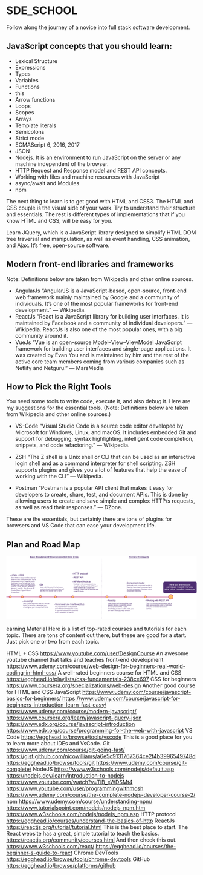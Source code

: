 # SDE_SCHOOL
Follow along the journey of a novice into full stack software development.


## JavaScript concepts that you should learn:

* Lexical Structure
* Expressions
* Types
* Variables
* Functions
* this
* Arrow functions
* Loops
* Scopes
* Arrays
* Template literals
* Semicolons
* Strict mode
* ECMAScript 6, 2016, 2017
* JSON
* Nodejs.  It is an environment to run JavaScript on the server or any machine independent of the browser.
* HTTP Request and Response model and REST API concepts.
* Working with files and machine resources with JavaScript
* async/await and Modules
* npm

The next thing to learn is to get good with HTML and CSS3. The HTML and CSS couple is the visual side of your work. 
Try to understand their structure and essentials. The rest is different types of implementations that if you know 
HTML and CSS, will be easy for you.

Learn JQuery, which is a JavaScript library designed to simplify HTML DOM tree traversal and manipulation, 
as well as event handling, CSS animation, and Ajax. It’s free, open-source software.


## Modern front-end libraries and frameworks
Note: Definitions below are taken from Wikipedia and other online sources.

* AngularJs “AngularJS is a JavaScript-based, open-source, front-end web framework mainly maintained by Google and a 
community of individuals. It’s one of the most popular frameworks for front-end development.” — Wikipedia.
* ReactJs “React is a JavaScript library for building user interfaces. It is maintained by Facebook and a community 
of individual developers.” — Wikipedia. ReactJs is also one of the most popular ones, with a big community around it.
* VueJs “Vue is an open-source Model–View–ViewModel JavaScript framework for building user interfaces and single-page 
applications. It was created by Evan You and is maintained by him and the rest of the active core team members coming 
from various companies such as Netlify and Netguru.” — MarsMedia




## How to Pick the Right Tools
You need some tools to write code, execute it, and also debug it. Here are my suggestions for the essential tools. 
(Note: Definitions below are taken from Wikipedia and other online sources.)

* VS-Code
“Visual Studio Code is a source code editor developed by Microsoft for Windows, Linux, and macOS. It includes embedded 
Git and support for debugging, syntax highlighting, intelligent code completion, snippets, and code refactoring.” — Wikipedia.

* ZSH
“The Z shell is a Unix shell or CLI that can be used as an interactive login shell and as a command interpreter for shell scripting. 
ZSH supports plugins and gives you a lot of features that help the ease of working with the CLI” — Wikipedia.

* Postman
“Postman is a popular API client that makes it easy for developers to create, share, test, and document APIs. This is done by allowing 
users to create and save simple and complex HTTP/s requests, as well as read their responses.” — DZone.

These are the essentials, but certainly there are tons of plugins for browsers and VS Code that can ease your development life.


## Plan and Road Map
![Road Plan](https://github.com/iamAkolab/sde_school/blob/main/1_qlrw9RN-bGSBqgKWUJkubw%402x.png)

earning Material
Here is a list of top-rated courses and tutorials for each topic. There are tons of content out there, but these are good for a start. Just pick one or two from each topic.

HTML + CSS
https://www.youtube.com/user/DesignCourse
An awesome youtube channel that talks and teaches front-end development
https://www.udemy.com/course/web-design-for-beginners-real-world-coding-in-html-css/
A well-rated beginners course for HTML and CSS
https://egghead.io/playlists/css-fundamentals-238ce697
CSS for beginners
https://www.coursera.org/specializations/web-design
Another good course for HTML and CSS
JavaScript
https://www.udemy.com/course/javascript-basics-for-beginners/
https://www.udemy.com/course/javascript-for-beginners-introduction-learn-fast-easy/
https://www.udemy.com/course/modern-javascript/
https://www.coursera.org/learn/javascript-jquery-json
https://www.edx.org/course/javascript-introduction
https://www.edx.org/course/programming-for-the-web-with-javascript
VS Code
https://egghead.io/browse/tools/vscode
This is a good place for you to learn more about IDEs and VsCode.
Git
https://www.udemy.com/course/git-going-fast/
https://gist.github.com/nicowilliams/a6e5c9131767364ce2f4b3996549748d
https://egghead.io/browse/tools/git
https://www.udemy.com/course/git-complete/
NodeJS
https://www.w3schools.com/nodejs/default.asp
https://nodejs.dev/learn/introduction-to-nodejs
https://www.youtube.com/watch?v=TlB_eWDSMt4
https://www.youtube.com/user/programmingwithmosh
https://www.udemy.com/course/the-complete-nodejs-developer-course-2/
npm
https://www.udemy.com/course/understanding-npm/
https://www.tutorialspoint.com/nodejs/nodejs_npm.htm
https://www.w3schools.com/nodejs/nodejs_npm.asp
HTTP protocol
https://egghead.io/courses/understand-the-basics-of-http
ReactJs
https://reactjs.org/tutorial/tutorial.html
This is the best place to start. The React website has a great, simple tutorial to teach the basics.
https://reactjs.org/community/courses.html
And then check this out.
https://www.w3schools.com/react/
https://egghead.io/courses/the-beginner-s-guide-to-react
Chrome DevTools
https://egghead.io/browse/tools/chrome-devtools
GitHub
https://egghead.io/browse/platforms/github
